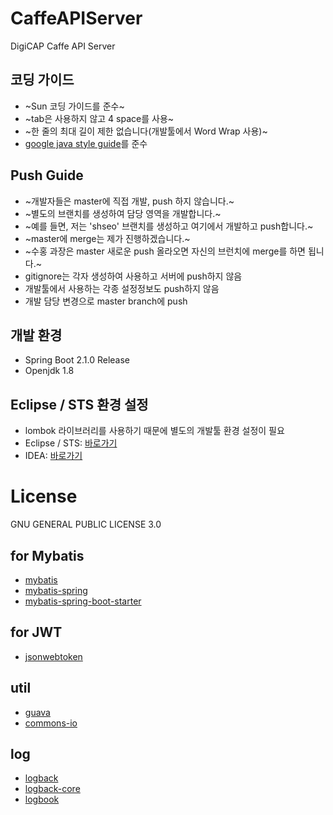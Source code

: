 # CaffeAPIServer
DigiCAP Caffe API Server

## 코딩 가이드
- ~Sun 코딩 가이드를 준수~
- ~tab은 사용하지 않고 4 space를 사용~
- ~한 줄의 최대 길이 제한 없습니다(개발툴에서 Word Wrap 사용)~
- [google java style guide](https://google.github.io/styleguide/javaguide.html)를 준수

## Push Guide
- ~개발자들은 master에 직접 개발, push 하지 않습니다.~
- ~별도의 브랜치를 생성하여 담당 영역을 개발합니다.~
- ~예를 들면, 저는 'shseo' 브랜치를 생성하고 여기에서 개발하고 push합니다.~
- ~master에 merge는 제가 진행하겠습니다.~
- ~수홍 과장은 master 새로운 push 올라오면 자신의 브런치에 merge를 하면 됩니다.~
- gitignore는 각자 생성하여 사용하고 서버에 push하지 않음
- 개발툴에서 사용하는 각종 설정정보도 push하지 않음
- 개발 담당 변경으로 master branch에 push

## 개발 환경
- Spring Boot 2.1.0 Release
- Openjdk 1.8

## Eclipse / STS 환경 설정
- lombok 라이브러리를 사용하기 때문에 별도의 개발툴 환경 설정이 필요
- Eclipse / STS: [바로가기](http://countryxide.tistory.com/16)
- IDEA: [바로가기](http://blog.woniper.net/229)

# License
GNU GENERAL PUBLIC LICENSE 3.0

## for Mybatis
- [mybatis](https://mvnrepository.com/artifact/org.mybatis/mybatis)
- [mybatis-spring](https://mvnrepository.com/artifact/org.mybatis/mybatis-spring)
- [mybatis-spring-boot-starter](https://mvnrepository.com/artifact/org.mybatis.spring.boot/mybatis-spring-boot-starter)


## for JWT
- [jsonwebtoken](https://mvnrepository.com/artifact/io.jsonwebtoken/jjwt)

## util 
- [guava]()
- [commons-io](https://mvnrepository.com/artifact/commons-io/commons-io)

## log
- [logback](https://mvnrepository.com/artifact/ch.qos.logback/logback-classic)
- [logback-core](https://mvnrepository.com/artifact/ch.qos.logback/logback-core)
- [logbook](https://mvnrepository.com/artifact/org.zalando/logbook-core)
